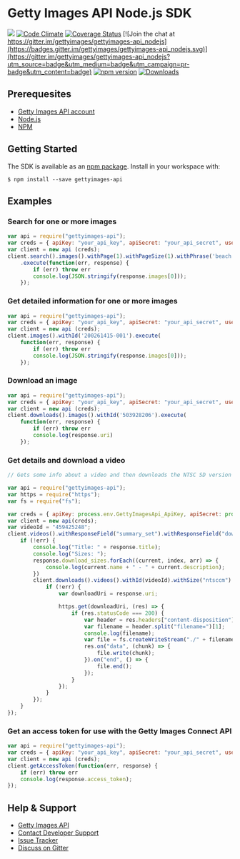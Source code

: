 # Getty Images API Node.js SDK

[![](https://travis-ci.org/gettyimages/gettyimages-api_nodejs.svg?branch=master)](https://travis-ci.org/gettyimages/gettyimages-api_nodejs)
[![Code Climate](https://codeclimate.com/github/gettyimages/gettyimages-api_nodejs/badges/gpa.svg)](https://codeclimate.com/github/gettyimages/gettyimages-api_nodejs)
[![Coverage Status](https://coveralls.io/repos/github/gettyimages/gettyimages-api_nodejs/badge.svg)](https://coveralls.io/github/gettyimages/gettyimages-api_nodejs)
[![Join the chat at https://gitter.im/gettyimages/gettyimages-api_nodejs](https://badges.gitter.im/gettyimages/gettyimages-api_nodejs.svg)](https://gitter.im/gettyimages/gettyimages-api_nodejs?utm_source=badge&utm_medium=badge&utm_campaign=pr-badge&utm_content=badge)
[![npm version](https://badge.fury.io/js/gettyimages-api.svg)](https://badge.fury.io/js/gettyimages-api)
[![Downloads](https://img.shields.io/npm/dt/gettyimages-api.svg)](http://npm-stat.com/charts.html?package=gettyimages-api)

## Prerequesites
* [Getty Images API account](https://api.gettyimages.com/member/register)
* [Node.js](http://nodejs.org)
* [NPM](http://npmjs.org)

## Getting Started
The SDK is available as an [npm package](https://www.npmjs.com/package/gettyimages-api). Install in your workspace with:

    $ npm install --save gettyimages-api

## Examples
### Search for one or more images
```javascript
var api = require("gettyimages-api");
var creds = { apiKey: "your_api_key", apiSecret: "your_api_secret", username: "your_username", password: "your_password" };
var client = new api (creds);
client.search().images().withPage(1).withPageSize(1).withPhrase('beach')
    .execute(function(err, response) {
        if (err) throw err
        console.log(JSON.stringify(response.images[0]));
    });
```
### Get detailed information for one or more images
```javascript
var api = require("gettyimages-api");
var creds = { apiKey: "your_api_key", apiSecret: "your_api_secret", username: "your_username", password: "your_password" };
var client = new api (creds);
client.images().withId('200261415-001').execute(
    function(err, response) {
        if (err) throw err
        console.log(JSON.stringify(response.images[0]));
    });
```
### Download an image

```javascript
var api = require("gettyimages-api");
var creds = { apiKey: "your_api_key", apiSecret: "your_api_secret", username: "your_username", password: "your_password" };
var client = new api (creds);
client.downloads().images().withId('503928206').execute(
    function(err, response) {
        if (err) throw err
        console.log(response.uri)
    });
```
### Get details and download a video
```javascript
// Gets some info about a video and then downloads the NTSC SD version

var api = require("gettyimages-api");
var https = require("https");
var fs = require("fs");

var creds = { apiKey: process.env.GettyImagesApi_ApiKey, apiSecret: process.env.GettyImagesApi_ApiSecret, username: process.env.GettyImagesApi_UserName, password: process.env.GettyImagesApi_UserPassword };
var client = new api(creds);
var videoId = "459425248";
client.videos().withResponseField("summary_set").withResponseField("downloads").withId(videoId).execute((err, response) => {
    if (!err) {
        console.log("Title: " + response.title);
        console.log("Sizes: ");
        response.download_sizes.forEach((current, index, arr) => {
            console.log(current.name + " - " + current.description);
        })
        client.downloads().videos().withId(videoId).withSize("ntsccm").execute((err, response) => {
            if (!err) {
                var downloadUri = response.uri;

                https.get(downloadUri, (res) => {
                    if (res.statusCode === 200) {
                        var header = res.headers["content-disposition"];
                        var filename = header.split("filename=")[1];
                        console.log(filename);
                        var file = fs.createWriteStream("./" + filename);
                        res.on("data", (chunk) => {
                            file.write(chunk);
                        }).on("end", () => {
                            file.end();
                        });
                    }
                });
            }
        });
    }
});
```
### Get an access token for use with the Getty Images Connect API
```javascript
var api = require("gettyimages-api");
var creds = { apiKey: "your_api_key", apiSecret: "your_api_secret", username: "your_username", password: "your_password" };
var client = new api (creds);
client.getAccessToken(function(err, response) {
    if (err) throw err
    console.log(response.access_token);
});
```
## Help & Support

* [Getty Images API](http://developers.gettyimages.com/)
* [Contact Developer Support](mailto:developersupport@gettyimages.com)
* [Issue Tracker](https://github.com/gettyimages/gettyimages-api_nodejs/issues)
* [Discuss on Gitter](https://gitter.im/gettyimages/gettyimages-api_nodejs)
